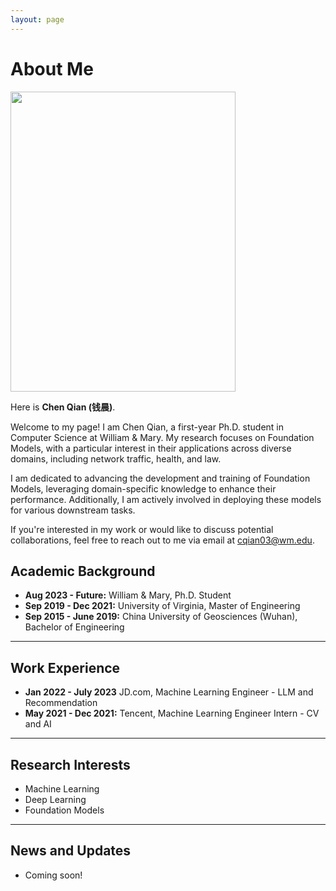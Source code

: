 ```yaml
---
layout: page
---
```


# About Me

<img src="https://qianchen.world/qianchen_1.jpg" class="floatpic" width="360" height="480">

Here is **Chen Qian (钱晨)**.

Welcome to my page! I am Chen Qian, a first-year Ph.D. student in Computer Science at William & Mary. My research focuses on Foundation Models, with a particular interest in their applications across diverse domains, including network traffic, health, and law.

I am dedicated to advancing the development and training of Foundation Models, leveraging domain-specific knowledge to enhance their performance. Additionally, I am actively involved in deploying these models for various downstream tasks.

If you're interested in my work or would like to discuss potential collaborations, feel free to reach out to me via email at [cqian03@wm.edu](mailto:cqian03@wm.edu).

## Academic Background

- **Aug 2023 - Future:** William & Mary, Ph.D. Student
- **Sep 2019 - Dec 2021:** University of Virginia, Master of Engineering
- **Sep 2015 - June 2019:** China University of Geosciences (Wuhan), Bachelor of Engineering

---

## Work Experience

- **Jan 2022 - July 2023** JD.com, Machine Learning Engineer - LLM and Recommendation
- **May 2021 - Dec 2021:** Tencent, Machine Learning Engineer Intern - CV and AI

---

## Research Interests

- Machine Learning
- Deep Learning
- Foundation Models

---

## News and Updates
- Coming soon!

<!-- - **May 2024：**My undergraduate thesis won the Best Project Award (Top 1/300) 🎉
- **April 2024：**Our work *BLEGuard* has been accepted to [MobiSys 2024](https://www.sigmobile.org/mobisys/2024/) as a poster paper. See you in Japan!
- **March 2024：**Very excited to get a MPhil offer from Engineering department at Cambridge University!
- **Dec 2023：**Very excited to be selected as [AAAI-24 UC Scholar](https://aaai.org/aaai-conference/undergraduate-consortium-program/). See you in Canada!
- **Dec 2023：**Got a MSc offer from the physics department of Imperial College London.
- **Aug 2023：**Happy to be awarded the FEPG Scholarship.
- **May 2023：**Happy to be awarded the XiamenAir Scholarship.
- **May 2023：**Collected the Finalist Award in MCM 2023 (Top 1%).
- **Jun 2022：**Started research programme at [Cambridge AI Group](https://www.cl.cam.ac.uk/research/ai/), advised by Prof. Pietro Liò. -->

